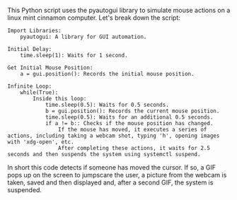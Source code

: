 This Python script uses the pyautogui library to simulate mouse actions on a linux mint cinnamon computer. Let's break down the script:

    Import Libraries:
        pyautogui: A library for GUI automation.

    Initial Delay:
        time.sleep(1): Waits for 1 second.

    Get Initial Mouse Position:
        a = gui.position(): Records the initial mouse position.

    Infinite Loop:
        while(True):
            Inside this loop:
                time.sleep(0.5): Waits for 0.5 seconds.
                b = gui.position(): Records the current mouse position.
                time.sleep(0.5): Waits for an additional 0.5 seconds.
                if a != b:: Checks if the mouse position has changed.
                    If the mouse has moved, it executes a series of actions, including taking a webcam shot, typing 'h', opening images with 'xdg-open', etc.
                    After completing these actions, it waits for 2.5 seconds and then suspends the system using systemctl suspend.

In short this code detects if someone has moved the cursor. If so, a GIF pops up on the screen to jumpscare the user, a picture from the webcam is taken, saved and then displayed and, after a second GIF, the system is suspended.
